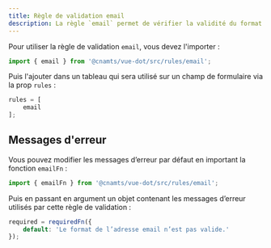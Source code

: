 ```yaml
---
title: Règle de validation email
description: La règle `email` permet de vérifier la validité du format d'une adresse email.**
---
```


<doc-tabs>

<doc-tab-item label="Utilisation">

Pour utiliser la règle de validation `email`, vous devez l'importer :

```ts
import { email } from '@cnamts/vue-dot/src/rules/email';
```

Puis l'ajouter dans un tableau qui sera utilisé sur un champ de formulaire via la prop `rules` :

```ts
rules = [
	email
];
```

## Messages d'erreur

Vous pouvez modifier les messages d’erreur par défaut en important la fonction `emailFn` :

```ts
import { emailFn } from '@cnamts/vue-dot/src/rules/email';
```

Puis en passant en argument un objet contenant les messages d’erreur utilisés par cette règle de validation :

```ts
required = requiredFn({
	default: 'Le format de l’adresse email n’est pas valide.'
});
```

</doc-tab-item>

<doc-tab-item label="API">
<doc-api name="rules/email"></doc-api>
</doc-tab-item>

</doc-tabs>
